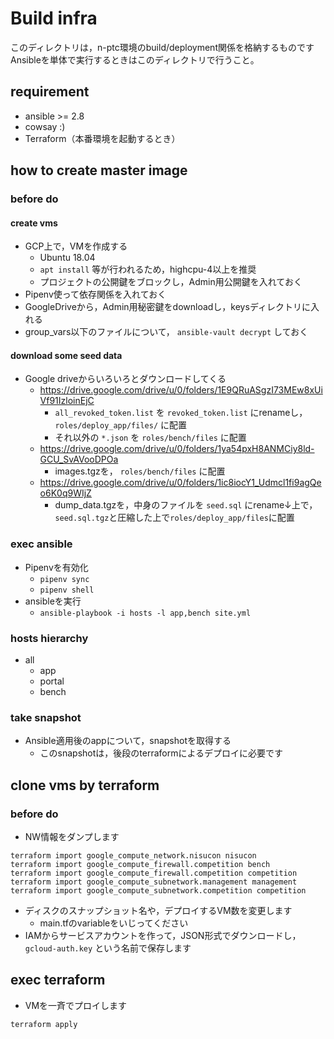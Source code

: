 # Build infra
このディレクトリは，n-ptc環境のbuild/deployment関係を格納するものです
Ansibleを単体で実行するときはこのディレクトリで行うこと。

## requirement
- ansible >= 2.8
- cowsay :)
- Terraform（本番環境を起動するとき）

## how to create master image
### before do
#### create vms
- GCP上で，VMを作成する
  - Ubuntu 18.04
  - `apt install` 等が行われるため，highcpu-4以上を推奨
  - プロジェクトの公開鍵をブロックし，Admin用公開鍵を入れておく
- Pipenv使って依存関係を入れておく
- GoogleDriveから，Admin用秘密鍵をdownloadし，keysディレクトリに入れる
- group_vars以下のファイルについて， `ansible-vault decrypt` しておく

#### download some seed data
- Google driveからいろいろとダウンロードしてくる
  - https://drive.google.com/drive/u/0/folders/1E9QRuASgzI73MEw8xUiVf91IzloinEjC
    - `all_revoked_token.list` を `revoked_token.list` にrenameし，  `roles/deploy_app/files/` に配置
    - それ以外の `*.json` を `roles/bench/files` に配置
  - https://drive.google.com/drive/u/0/folders/1ya54pxH8ANMCiy8ld-GCU_SvAVooDPOa
    - images.tgzを， `roles/bench/files` に配置
  - https://drive.google.com/drive/u/0/folders/1ic8iocY1_Udmcl1fi9agQeo6K0q9WIjZ
    - dump_data.tgzを，中身のファイルを `seed.sql` にrename↓上で，`seed.sql.tgz`と圧縮した上で`roles/deploy_app/files`に配置

### exec ansible
- Pipenvを有効化
  - `pipenv sync`
  - `pipenv shell`
- ansibleを実行
  - `ansible-playbook -i hosts -l app,bench site.yml`

### hosts hierarchy
- all
  - app
  - portal
  - bench

### take snapshot
- Ansible適用後のappについて，snapshotを取得する
  - このsnapshotは，後段のterraformによるデプロイに必要です

## clone vms by terraform
### before do
- NW情報をダンプします
```
terraform import google_compute_network.nisucon nisucon
terraform import google_compute_firewall.competition bench
terraform import google_compute_firewall.competition competition
terraform import google_compute_subnetwork.management management
terraform import google_compute_subnetwork.competition competition
```
- ディスクのスナップショット名や，デプロイするVM数を変更します
  - main.tfのvariableをいじってください
- IAMからサービスアカウントを作って，JSON形式でダウンロードし， `gcloud-auth.key` という名前で保存します

## exec terraform
- VMを一斉でプロイします
```
terraform apply
```

